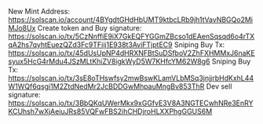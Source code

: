 New Mint Address: https://solscan.io/account/4BYgdtGHdHbUMT9ktbcLRb9jh1tVavNBGQo2MiMJo8Ux
Create token and Buy signature: https://solscan.io/tx/5CzNnffiE9iX7GkEQFYGGmZBcso1dEAenSqsqd6o4rTXqA2hs7qyhtEuezQZd3Fc9TFiij1E938t3AviFTjptEC9
Sniping Buy Tx: https://solscan.io/tx/45dUsUpNP4dHRXNFBtSuDSfboV2ZhFXHMMxJ6naKEsyux5HcG4rMdu4JSzMLtKhiZV8igkWyD5W7KHfcYM62W8g6
Sniping Buy Tx: https://solscan.io/tx/3sE8oTHswfsy2mwBswKLamVLbMSq3jnjjrbHdKxhL44W1WQf6qsgi1M2ZtdNedMr2JcBDDGwMhpauMngBv853ThR
Dev sell signature: https://solscan.io/tx/3BbQKqUWerMkx9xGGfvE3V8A3NGTECwhNRe3EnRYKCUhsh7wXjAeiuJRs85VQFwFBS2ihCHDjroHLXXPhgGGUS6M
